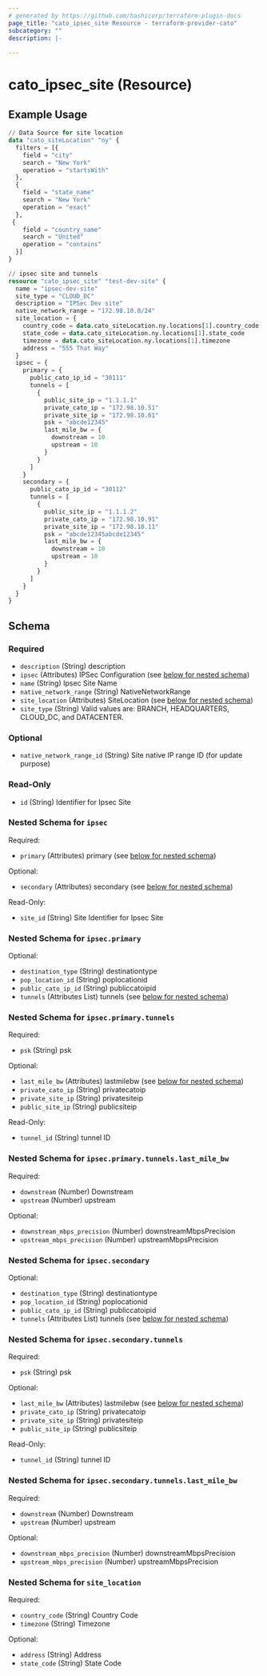 ```yaml
---
# generated by https://github.com/hashicorp/terraform-plugin-docs
page_title: "cato_ipsec_site Resource - terraform-provider-cato"
subcategory: ""
description: |-
  
---
```


# cato_ipsec_site (Resource)



## Example Usage

```terraform
// Data Source for site location
data "cato_siteLocation" "ny" {
  filters = [{
    field = "city"
    search = "New York"
    operation = "startsWith"
  },
  {
    field = "state_name"
    search = "New York"
    operation = "exact"
  },
 {
    field = "country_name"
    search = "United"
    operation = "contains"
  }]
}

// ipsec site and tunnels
resource "cato_ipsec_site" "test-dev-site" {
  name = "ipsec-dev-site"
  site_type = "CLOUD_DC"
  description = "IPSec Dev site"
  native_network_range = "172.98.10.0/24"
  site_location = {
    country_code = data.cato_siteLocation.ny.locations[1].country_code
    state_code = data.cato_siteLocation.ny.locations[1].state_code
    timezone = data.cato_siteLocation.ny.locations[1].timezone
    address = "555 That Way"
  }
  ipsec = {
    primary = {
      public_cato_ip_id = "30111"
      tunnels = [
        {
          public_site_ip = "1.1.1.1"
          private_cato_ip = "172.98.10.51"
          private_site_ip = "172.98.10.61"
          psk = "abcde12345"
          last_mile_bw = {
            downstream = 10
            upstream = 10
          }
        }
      ]
    }
    secondary = {
      public_cato_ip_id = "30112"
      tunnels = [
        {
          public_site_ip = "1.1.1.2"
          private_cato_ip = "172.98.10.91"
          private_site_ip = "172.98.10.11"
          psk = "abcde12345abcde12345"
          last_mile_bw = {
            downstream = 10
            upstream = 10
          }
        }
      ]
    }    
  }  
}
```

<!-- schema generated by tfplugindocs -->
## Schema

### Required

- `description` (String) description
- `ipsec` (Attributes) IPSec Configuration (see [below for nested schema](#nestedatt--ipsec))
- `name` (String) Ipsec Site Name
- `native_network_range` (String) NativeNetworkRange
- `site_location` (Attributes) SiteLocation (see [below for nested schema](#nestedatt--site_location))
- `site_type` (String) Valid values are: BRANCH, HEADQUARTERS, CLOUD_DC, and DATACENTER.

### Optional

- `native_network_range_id` (String) Site native IP range ID (for update purpose)

### Read-Only

- `id` (String) Identifier for Ipsec Site

<a id="nestedatt--ipsec"></a>
### Nested Schema for `ipsec`

Required:

- `primary` (Attributes) primary (see [below for nested schema](#nestedatt--ipsec--primary))

Optional:

- `secondary` (Attributes) secondary (see [below for nested schema](#nestedatt--ipsec--secondary))

Read-Only:

- `site_id` (String) Site Identifier for Ipsec Site

<a id="nestedatt--ipsec--primary"></a>
### Nested Schema for `ipsec.primary`

Optional:

- `destination_type` (String) destinationtype
- `pop_location_id` (String) poplocationid
- `public_cato_ip_id` (String) publiccatoipid
- `tunnels` (Attributes List) tunnels (see [below for nested schema](#nestedatt--ipsec--primary--tunnels))

<a id="nestedatt--ipsec--primary--tunnels"></a>
### Nested Schema for `ipsec.primary.tunnels`

Required:

- `psk` (String) psk

Optional:

- `last_mile_bw` (Attributes) lastmilebw (see [below for nested schema](#nestedatt--ipsec--primary--tunnels--last_mile_bw))
- `private_cato_ip` (String) privatecatoip
- `private_site_ip` (String) privatesiteip
- `public_site_ip` (String) publicsiteip

Read-Only:

- `tunnel_id` (String) tunnel ID

<a id="nestedatt--ipsec--primary--tunnels--last_mile_bw"></a>
### Nested Schema for `ipsec.primary.tunnels.last_mile_bw`

Required:

- `downstream` (Number) Downstream
- `upstream` (Number) upstream

Optional:

- `downstream_mbps_precision` (Number) downstreamMbpsPrecision
- `upstream_mbps_precision` (Number) upstreamMbpsPrecision




<a id="nestedatt--ipsec--secondary"></a>
### Nested Schema for `ipsec.secondary`

Optional:

- `destination_type` (String) destinationtype
- `pop_location_id` (String) poplocationid
- `public_cato_ip_id` (String) publiccatoipid
- `tunnels` (Attributes List) tunnels (see [below for nested schema](#nestedatt--ipsec--secondary--tunnels))

<a id="nestedatt--ipsec--secondary--tunnels"></a>
### Nested Schema for `ipsec.secondary.tunnels`

Required:

- `psk` (String) psk

Optional:

- `last_mile_bw` (Attributes) lastmilebw (see [below for nested schema](#nestedatt--ipsec--secondary--tunnels--last_mile_bw))
- `private_cato_ip` (String) privatecatoip
- `private_site_ip` (String) privatesiteip
- `public_site_ip` (String) publicsiteip

Read-Only:

- `tunnel_id` (String) tunnel ID

<a id="nestedatt--ipsec--secondary--tunnels--last_mile_bw"></a>
### Nested Schema for `ipsec.secondary.tunnels.last_mile_bw`

Required:

- `downstream` (Number) Downstream
- `upstream` (Number) upstream

Optional:

- `downstream_mbps_precision` (Number) downstreamMbpsPrecision
- `upstream_mbps_precision` (Number) upstreamMbpsPrecision





<a id="nestedatt--site_location"></a>
### Nested Schema for `site_location`

Required:

- `country_code` (String) Country Code
- `timezone` (String) Timezone

Optional:

- `address` (String) Address
- `state_code` (String) State Code
